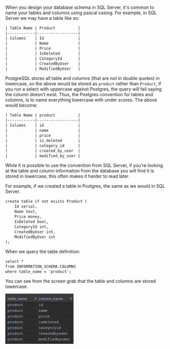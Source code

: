 <!--Title:Naming Conventions-->
<!--Url:naming-->

When you design your database schema in SQL Server, it's common to name your tables and columns using pascal casing. For example, in SQL Server we may have a table like so:

    | Table Name | Product          |
    |------------|------------------|
    | Columns    | Id               |
    |            | Name             |
    |            | Price            |
    |            | IsDeleted        |
    |            | CategoryId       |
    |            | CreatedByUser    |
    |            | ModifiedByUser   |


PostgreSQL stores all table and columns (that are not in double quotes) in lowercase, so the above would be stored as `product` rather than `Product`, if you run a select with uppercase against Postgres, the query will fail saying the column doesn’t exist. Thus, the Postgres convention for tables and columns, is to name everything lowercase with under scores. The above would become:


    | Table Name | product          |
    |------------|------------------|
    | Columns    | id               |
    |            | name             |
    |            | price            |
    |            | is_deleted       |
    |            | category_id      |
    |            | created_by_user  |
    |            | modified_by_user |


While it is possible to use the convention from SQL Server, if you're looking at the table and column information from the database you will find it is stored in lowercase, this often makes it harder to read later.

For example, if we created a table in Postgres, the same as we would in SQL Server.

    create table if not exists Product (
        Id serial,
        Name text,
        Price money,
        IsDeleted bool,
        CategoryId int,
        CreatedByUser int,
        ModifiedByUser int
    );

When we query the table definition:

    select *
    from INFORMATION_SCHEMA.COLUMNS
    where table_name = 'product';

You can see from the screen grab that the table and columns are stored lowercase.

![](/documentation/content/images/postgres-table-definition.png)
